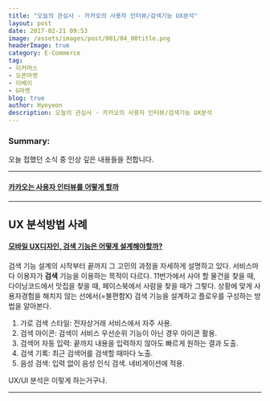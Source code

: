 ```yaml
---
title: "오늘의 관심사 - 카카오의 사용자 인터뷰/검색기능 UX분석"
layout: post
date: 2017-02-21 09:53
image: /assets/images/post/001/04_00title.png
headerImage: true
category: E-Commerce
tag:
- 이커머스
- 오픈마켓
- 이베이
- G마켓
blog: true
author: Hyeyeon
description: 오늘의 관심사 - 카카오의 사용자 인터뷰/검색기능 UX분석
---
```


### Summary:

오늘 접했던 소식 중 인상 깊은 내용들을 전합니다.

---


#### [카카오는 사용자 인터뷰를 어떻게 할까](https://brunch.co.kr/@sooscape/42)


---

## UX 분석방법 사례

#### [모바일 UX디자인, 검색 기능은 어떻게 설계해야할까?](http://icunow.co.kr/%EB%AA%A8%EB%B0%94%EC%9D%BC-ux%EB%94%94%EC%9E%90%EC%9D%B8-%EA%B2%80%EC%83%89-%EA%B8%B0%EB%8A%A5%EC%9D%80-%EC%96%B4%EB%96%BB%EA%B2%8C-%EC%84%A4%EA%B3%84%ED%95%B4%EC%95%BC%ED%95%A0%EA%B9%8C/?utm_source=facebook&utm_campaign=search&utm_medium=cpc)

검색 기능 설계의 시작부터 끝까지 그 고민의 과정을 자세하게 설명하고 있다. 서비스마다 이용자가 **검색** 기능을 이용하는 목적이 다르다. 11번가에서 사야 할 물건을 찾을 때, 다이닝코드에서 맛집을 찾을 때, 페이스북에서 사람을 찾을 때가 그렇다. 상황에 맞게 사용자경험을 해치지 않는 선에서(=불편함X) 검색 기능을 설계하고 플로우를 구성하는 방법을 알아본다.

1. 가로 검색 스타일: 전자상거래 서비스에서 자주 사용.
2. 검색 아이콘: 검색이 서비스 우선순위 기능이 아닌 경우 아이콘 활용.
3. 검색어 자동 입력: 끝까지 내용을 입력하지 않아도 빠르게 원하는 결과 도출.
4. 검색 기록: 최근 검색어를 검색할 때마다 노출.
5. 음성 검색: 입력 없이 음성 인식 검색. 네비게이션에 적용.

UX/UI 분석은 이렇게 하는거구나.

---
